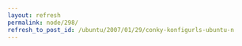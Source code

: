 ```yaml
---
layout: refresh
permalink: node/298/
refresh_to_post_id: /ubuntu/2007/01/29/conky-konfigurls-ubuntu-n
---
```

